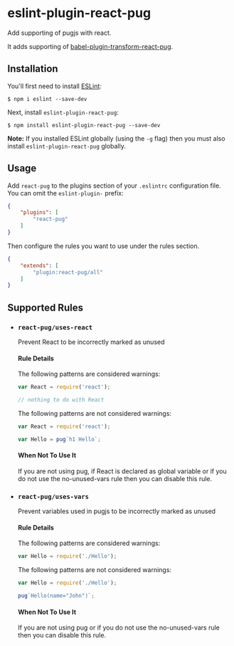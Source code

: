 # eslint-plugin-react-pug

Add supporting of pugjs with react.

It adds supporting of [babel-plugin-transform-react-pug](https://github.com/pugjs/babel-plugin-transform-react-pug).

## Installation

You'll first need to install [ESLint](http://eslint.org):

```
$ npm i eslint --save-dev
```

Next, install `eslint-plugin-react-pug`:

```
$ npm install eslint-plugin-react-pug --save-dev
```

**Note:** If you installed ESLint globally (using the `-g` flag) then you must also install `eslint-plugin-react-pug` globally.

## Usage

Add `react-pug` to the plugins section of your `.eslintrc` configuration file. You can omit the `eslint-plugin-` prefix:

```json
{
    "plugins": [
        "react-pug"
    ]
}
```

Then configure the rules you want to use under the rules section.

```json
{
    "extends": [
        "plugin:react-pug/all"
    ]
}
```

## Supported Rules

* ### `react-pug/uses-react` 

  Prevent React to be incorrectly marked as unused
  
  #### Rule Details

  The following patterns are considered warnings:
  ```js
  var React = require('react');

  // nothing to do with React
  ```
  
  The following patterns are not considered warnings:
  ```js
  var React = require('react');

  var Hello = pug`h1 Hello`;
  ```
  
  #### When Not To Use It
  
  If you are not using pug, if React is declared as global variable or if you do not use the no-unused-vars rule then you can disable this rule.

* ### `react-pug/uses-vars`

  Prevent variables used in pugjs to be incorrectly marked as unused
  
  #### Rule Details

  The following patterns are considered warnings:
  ```js
  var Hello = require('./Hello');
  ```

  The following patterns are not considered warnings:
  ```js
  var Hello = require('./Hello');

  pug`Hello(name="John")`;
  ```
  
  #### When Not To Use It
  
  If you are not using pug or if you do not use the no-unused-vars rule then you can disable this rule.
